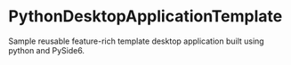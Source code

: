 # PythonDesktopApplicationTemplate
Sample reusable feature-rich template desktop application built using python and PySide6.
